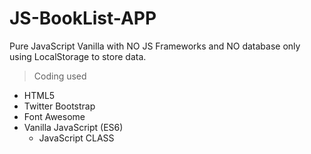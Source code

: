 # JS-BookList-APP

Pure JavaScript Vanilla with NO JS Frameworks and NO database only using LocalStorage to store data.

> Coding used

-   HTML5
-   Twitter Bootstrap
-   Font Awesome
-   Vanilla JavaScript (ES6)
    -   JavaScript CLASS
